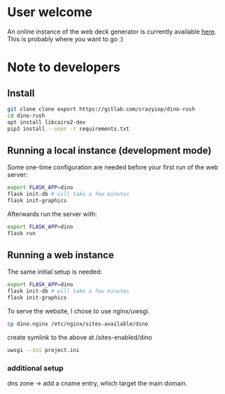 # User welcome

An online instance of the web deck generator is currently available [here](dino.lagalenebleue.fr). This is probably where you want to go :)

# Note to developers

## Install
```sh
git clone clone export https://gitlab.com/crazyiop/dino-rush
cd dino-rush
apt install libcairo2-dev
pip3 install --user -r requirements.txt
```

## Running a local instance (development mode)
Some one-time configuration are needed before your first run of the web server:
```sh
export FLASK_APP=dino
flask init-db # will take a few minutes
flask init-graphics
```

Afterwards run the server with:
```sh
export FLASK_APP=dino
flask run
```

## Running a web instance
The same initial setup is needed:
```sh
export FLASK_APP=dino
flask init-db # will take a few minutes
flask init-graphics
```

To serve the website, I chose to use nginx/uwsgi.

```sh
cp dino.nginx /etc/nginx/sites-available/dino
```
create symlink to the above at /sites-enabled/dino
```sh
uwsgi --ini project.ini
```

### additional setup
dns zone -> add a cname entry, which target the main domain.
